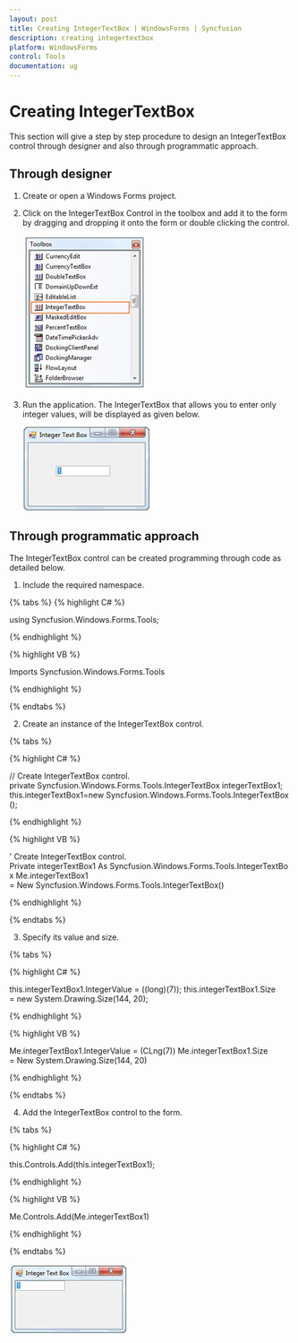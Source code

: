 ```yaml
---
layout: post
title: Creating IntegerTextBox | WindowsForms | Syncfusion
description: creating integertextbox
platform: WindowsForms
control: Tools
documentation: ug
---
```


# Creating IntegerTextBox

This section will give a step by step procedure to design an IntegerTextBox control through designer and also through programmatic approach.

## Through designer

1. Create or open a Windows Forms project.
2. Click on the IntegerTextBox Control in the toolbox and add it to the form by dragging and dropping it onto the form or double clicking the control.
   
   ![](Overview_images/Overview_img439.png) 

3. Run the application. The IntegerTextBox that allows you to enter only integer values, will be displayed as given below.

   ![](Overview_images/Overview_img440.png) 
   
## Through programmatic approach

The IntegerTextBox control can be created programming through code as detailed below.

1. Include the required namespace.

{% tabs %}
{% highlight C# %}

using Syncfusion.Windows.Forms.Tools;

{% endhighlight %}

{% highlight VB %}

Imports Syncfusion.Windows.Forms.Tools

{% endhighlight %}

{% endtabs %}

2. Create an instance of the IntegerTextBox control.

{% tabs %}

{% highlight C# %}

// Create IntegerTextBox control.
private Syncfusion.Windows.Forms.Tools.IntegerTextBox integerTextBox1;
this.integerTextBox1=new Syncfusion.Windows.Forms.Tools.IntegerTextBox();
  
{% endhighlight %}

{% highlight VB %}

' Create IntegerTextBox control.
Private integerTextBox1 As Syncfusion.Windows.Forms.Tools.IntegerTextBox
Me.integerTextBox1 = New Syncfusion.Windows.Forms.Tools.IntegerTextBox()

{% endhighlight %}
 
{% endtabs %}

3. Specify its value and size.

{% tabs %}

{% highlight C# %}

this.integerTextBox1.IntegerValue = ((long)(7));
this.integerTextBox1.Size = new System.Drawing.Size(144, 20); 

{% endhighlight %}
   
{% highlight VB %}

Me.integerTextBox1.IntegerValue = (CLng(7))
Me.integerTextBox1.Size = New System.Drawing.Size(144, 20)

{% endhighlight %}

{% endtabs %}

4. Add the IntegerTextBox control to the form.

{% tabs %}

{% highlight C# %}

this.Controls.Add(this.integerTextBox1);

{% endhighlight %}

{% highlight VB %}
   
Me.Controls.Add(Me.integerTextBox1)
       
{% endhighlight %}

{% endtabs %}

![](Overview_images/Overview_img441.png) 
